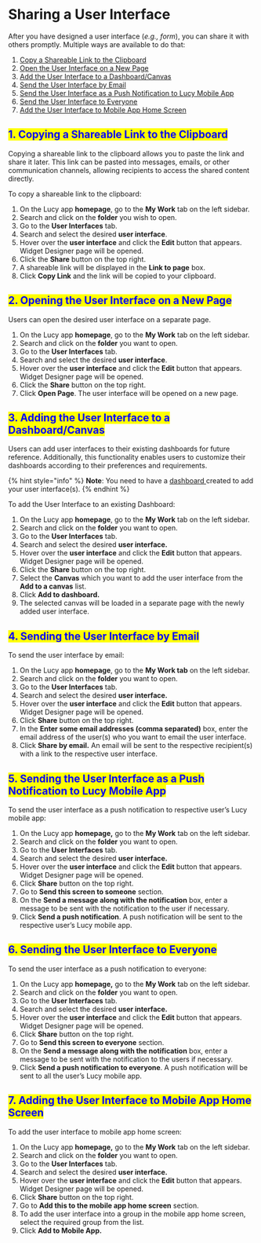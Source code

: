 # Sharing a User Interface

After you have designed a user interface (_e.g., form_), you can share it with others promptly. Multiple ways are available to do that:

1. [Copy a Shareable Link to the Clipboard](sharing-a-user-interface.md#1.-copying-a-shareable-link-to-the-clipboard)
2. [Open the User Interface on a New Page](sharing-a-user-interface.md#2.-opening-the-user-interface-on-a-new-page)
3. [Add the User Interface to a Dashboard/Canvas](sharing-a-user-interface.md#3.-adding-the-user-interface-to-a-dashboard-canvas)
4. [Send the User Interface by Email](sharing-a-user-interface.md#4.-sending-the-user-interface-by-email)
5. [Send the User Interface as a Push Notification to Lucy Mobile App](sharing-a-user-interface.md#5.-sending-the-user-interface-as-a-push-notification-to-lucy-mobile-app)
6. [Send the User Interface to Everyone](sharing-a-user-interface.md#6.-sending-the-user-interface-to-everyone)
7. [Add the User Interface to Mobile App Home Screen](sharing-a-user-interface.md#7.-adding-the-user-interface-to-mobile-app-home-screen)

## <mark style="color:blue;">1. Copying a Shareable Link to the Clipboard</mark>

Copying a shareable link to the clipboard allows you to paste the link and share it later. This link can be pasted into messages, emails, or other communication channels, allowing recipients to access the shared content directly.

To copy a shareable link to the clipboard:

1. On the Lucy app **homepage**, go to the **My Work** tab on the left sidebar.&#x20;
2. Search and click on the **folder** you wish to open.&#x20;
3. Go to the **User Interfaces** tab.
4. Search and select the desired **user interface**.&#x20;
5. Hover over the **user interface** and click the **Edit** button that appears. Widget Designer page will be opened.
6. Click the **Share** button on the top right.&#x20;
7. A shareable link will be displayed in the **Link to page** box.
8. Click **Copy Link** and the link will be copied to your clipboard.

## <mark style="color:blue;">2. Opening the User Interface on a New Page</mark>

Users can open the desired user interface on a separate page.

1. On the Lucy app **homepage**, go to the **My Work** tab on the left sidebar.
2. Search and click on the **folder** you want to open.
3. Go to the **User Interfaces** tab.
4. Search and select the desired **user interface**.
5. Hover over the **user interface** and click the **Edit** button that appears. Widget Designer page will be opened.&#x20;
6. Click the **Share** button on the top right.
7. Click **Open Page**. The user interface will be opened on a new page.

## <mark style="color:blue;">3. Adding the User Interface to a Dashboard/Canvas</mark>

Users can add user interfaces to their existing dashboards for future reference. Additionally, this functionality enables users to customize their dashboards according to their preferences and requirements.

{% hint style="info" %}
**Note**: You need to have a [dashboard ](../gallery/creating-a-canvas-in-the-gallery.md)created to add your user interface(s).
{% endhint %}

To add the User Interface to an existing Dashboard:

1. On the Lucy app **homepage**, go to the **My Work** tab on the left sidebar.
2. Search and click on the **folder** you want to open.
3. Go to the **User Interfaces** tab.
4. Search and select the desired **user interface.**
5. Hover over the **user interface** and click the **Edit** button that appears. Widget Designer page will be opened.&#x20;
6. Click the **Share** button on the top right.
7. Select the **Canvas** which you want to add the user interface from the **Add to a canvas** list.
8. Click **Add to dashboard.**
9. The selected canvas will be loaded in a separate page with the newly added user interface.

## <mark style="color:blue;">4. Sending the User Interface by Email</mark>

To send the user interface by email:

1. On the Lucy app **homepage**, go to the **My Work tab** on the left sidebar.
2. Search and click on the **folder** you want to open.
3. Go to the **User Interfaces** tab.
4. Search and select the desired **user interface.**
5. Hover over the **user interface** and click the **Edit**  button that appears. Widget Designer page will be opened.
6. Click **Share** button on the top right.
7. In the **Enter some email addresses (comma separated)** box, enter the email address of the user(s) who you want to email the user interface.
8. Click **Share by email.** An email will be sent to the respective recipient(s) with a link to the respective user interface.

## <mark style="color:blue;">5. Sending the User Interface as a Push Notification to Lucy Mobile App</mark>

To send the user interface as a push notification to respective user’s Lucy mobile app:

1. On the Lucy app **homepage,** go to the **My Work** tab on the left sidebar.
2. Search and click on the **folder** you want to open.
3. Go to the **User Interfaces** tab.
4. Search and select the desired **user interface.**
5. Hover over the **user interface** and click the **Edit** button that appears. Widget Designer page will be opened.
6. Click **Share** button on the top right.
7. Go to **Send this screen to someone** section.
8. On the **Send a message along with the notification** box, enter a message to be sent with the notification to the user if necessary.
9. Click **Send a push notification**. A push notification will be sent to the respective user’s Lucy mobile app.

## <mark style="color:blue;">6. Sending the User Interface to Everyone</mark>

To send the user interface as a push notification to everyone:

1. On the Lucy app **homepage,** go to the **My Work** tab on the left sidebar.
2. Search and click on the **folder** you want to open.
3. Go to the **User Interfaces** tab.
4. Search and select the desired **user interface.**
5. Hover over the **user interface** and click the **Edit** button that appears. Widget Designer page will be opened.
6. Click **Share** button on the top right.
7. Go to **Send this screen to everyone** section.
8. On the **Send a message along with the notification** box, enter a message to be sent with the notification to the users if necessary.
9. Click **Send a push notification to everyone**. A push notification will be sent to all the user’s Lucy mobile app.

## <mark style="color:blue;">7. Adding the User Interface to Mobile App Home Screen</mark>

To add the user interface to mobile app home screen:

1. On the Lucy app **homepage,** go to the **My Work** tab on the left sidebar.
2. Search and click on the **folder** you want to open.
3. Go to the **User Interfaces** tab.
4. Search and select the desired **user interface.**
5. Hover over the **user interface** and click the **Edit** button that appears. Widget Designer page will be opened.
6. Click **Share** button on the top right.
7. Go to **Add this to the mobile app home screen** section.
8. To add the user interface into a group in the mobile app home screen, select the required group from the list.
9. Click **Add to Mobile App.**

